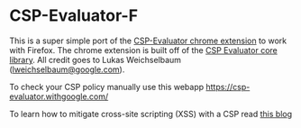 # CSP-Evaluator-F
This is a super simple port of the [CSP-Evaluator chrome extension](https://chromewebstore.google.com/detail/csp-evaluator/fjohamlofnakbnbfjkohkbdigoodcejf) to work with Firefox. The chrome extension is built off of the [CSP Evaluator core library](https://github.com/google/csp-evaluator). All credit goes to Lukas Weichselbaum (lweichselbaum@google.com).

To check your CSP policy manually use this webapp https://csp-evaluator.withgoogle.com/

To learn how to mitigate cross-site scripting (XSS) with a CSP read [this blog](https://web.dev/articles/strict-csp)
